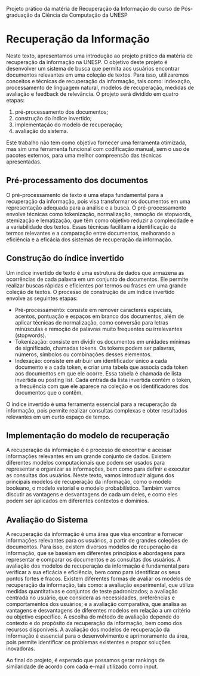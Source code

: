 Projeto prático da matéria de Recuperação da Informação do curso de Pós-graduação da Ciência da Computação da UNESP

# Recuperação da Informação

Neste texto, apresentamos uma introdução ao projeto prático da matéria de recuperação da informação na UNESP. O objetivo deste projeto é desenvolver um sistema de busca que permita aos usuários encontrar documentos relevantes em uma coleção de textos. Para isso, utilizaremos conceitos e técnicas de recuperação da informação, tais como: indexação, processamento de linguagem natural, modelos de recuperação, medidas de avaliação e feedback de relevância. O projeto será dividido em quatro etapas: 

1. pré-processamento dos documentos; 
2. construção do índice invertido;
3. implementação do modelo de recuperação; 
4. avaliação do sistema.   

Este trabalho não tem como objetivo fornecer uma ferramenta otimizada, mas sim uma ferramenta funcional com codificação manual, sem o uso de pacotes externos, para uma melhor compreensão das técnicas apresentadas.

## Pré-processamento dos documentos

O pré-processamento de texto é uma etapa fundamental para a recuperação da informação, pois visa transformar os documentos em uma representação adequada para a análise e a busca. O pré-processamento envolve técnicas como tokenização, normalização, remoção de stopwords, stemização e lematização, que têm como objetivo reduzir a complexidade e a variabilidade dos textos. Essas técnicas facilitam a identificação de termos relevantes e a comparação entre documentos, melhorando a eficiência e a eficácia dos sistemas de recuperação da informação.

## Construção do índice invertido

Um índice invertido de texto é uma estrutura de dados que armazena as ocorrências de cada palavra em um conjunto de documentos. Ele permite realizar buscas rápidas e eficientes por termos ou frases em uma grande coleção de textos. O processo de construção de um índice invertido envolve as seguintes etapas: 

- Pré-processamento: consiste em remover caracteres especiais, acentos, pontuação e espaços em branco dos documentos, além de aplicar técnicas de normalização, como conversão para letras minúsculas e remoção de palavras muito frequentes ou irrelevantes (stopwords).
- Tokenização: consiste em dividir os documentos em unidades mínimas de significado, chamadas tokens. Os tokens podem ser palavras, números, símbolos ou combinações desses elementos.
- Indexação: consiste em atribuir um identificador único a cada documento e a cada token, e criar uma tabela que associa cada token aos documentos em que ele ocorre. Essa tabela é chamada de lista invertida ou posting list. Cada entrada da lista invertida contém o token, a frequência com que ele aparece na coleção e os identificadores dos documentos que o contêm.

O índice invertido é uma ferramenta essencial para a recuperação da informação, pois permite realizar consultas complexas e obter resultados relevantes em um curto espaço de tempo. 

## Implementação do modelo de recuperação

A recuperação da informação é o processo de encontrar e acessar informações relevantes em um grande conjunto de dados. Existem diferentes modelos computacionais que podem ser usados para representar e organizar as informações, bem como para definir e executar as consultas dos usuários. Neste texto, vamos introduzir alguns dos principais modelos de recuperação da informação, como o modelo booleano, o modelo vetorial e o modelo probabilístico. Também vamos discutir as vantagens e desvantagens de cada um deles, e como eles podem ser aplicados em diferentes contextos e domínios.

## Avaliação do Sistema

A recuperação da informação é uma área que visa encontrar e fornecer informações relevantes para os usuários, a partir de grandes coleções de documentos. Para isso, existem diversos modelos de recuperação da informação, que se baseiam em diferentes princípios e abordagens para representar e comparar os documentos e as consultas dos usuários. A avaliação dos modelos de recuperação da informação é fundamental para verificar a sua eficácia e eficiência, bem como para identificar os seus pontos fortes e fracos. Existem diferentes formas de avaliar os modelos de recuperação da informação, tais como: a avaliação experimental, que utiliza medidas quantitativas e conjuntos de teste padronizados; a avaliação centrada no usuário, que considera as necessidades, preferências e comportamentos dos usuários; e a avaliação comparativa, que analisa as vantagens e desvantagens de diferentes modelos em relação a um critério ou objetivo específico. A escolha do método de avaliação depende do contexto e do propósito da recuperação da informação, bem como dos recursos disponíveis. A avaliação dos modelos de recuperação da informação é essencial para o desenvolvimento e aprimoramento da área, pois permite identificar os problemas existentes e propor soluções inovadoras.

Ao final do projeto, é esperado que possamos gerar rankings de similaridade de acordo com cada e-mail utilizado como input. 
